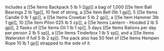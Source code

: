 Includes a 
[[5e Items Backpack 5 lb 1-2gp]]
a bag of 1,000 [[5e Item Ball Bearings 2 lb 1gp]], 
10 feet of string, 
a [[5e Item Bell 0lb 1 gp]], 
5 [[5e Items Candle 0 lb 1 gp]], 
a [[5e Items Crowbar 5 lb 2 gp]], 
a [[5e Item Hammer 3lb 1 gp]], 
10 [[5e Item Piton 025 lb 5 cp]], 
a [[5e Items Lantern - Hooded 2 lb 5 gp]], 
2 flasks of [[5e Items Oil 1 lb 1 sp]], 
5 days [[5e Items Rations per day per person 2 lb 5 sp]], 
a [[5e Items Tinderbox 1 lb 5 sp]], and 
a [[5e Items Waterskin if full 5 lb 2 sp]]. 
The pack also has 
50 feet of [[5e Items Hempen Rope 10 lb 1 gp]]
strapped to the side of it.